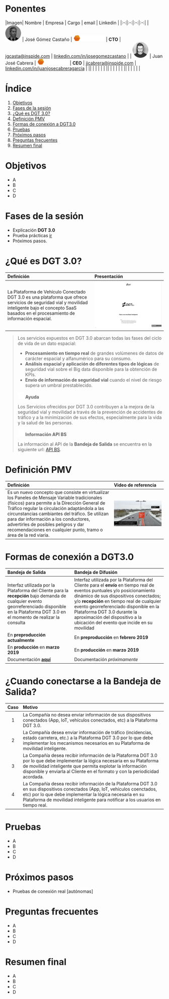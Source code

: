 # **Ponentes**

|Imagen|  Nombre | Empresa | Cargo | email  | Linkedin |
|:-:|:-:|:-:|:-:|
| <img src="/images/jgcasta_bn.png" alt="INSPIDE" width="50"/> |    José Gómez Castaño	| <img src="/images/inspide2.png" alt="INSPIDE" width="100"/> |  **CTO** | jgcasta@inspide.com 	| [linkedin.com/in/josegomezcastano](https://linkedin.com/in/josegomezcastano) |
| <img src="/images/jjcabrera_bn.png" alt="INSPIDE" width="50"/> |    Juan José Cabrera	| <img src="/images/inspide2.png" alt="INSPIDE" width="100"/> |  **CEO** | jjcabrera@inspide.com 	| [linkedin.com/in/juanjosecabreragarcia](https://linkedin.com/in/juanjosecabreragarcia) |
||   |  |  |   |  |
||   |  |  |   |  |
||   |  |  |   |  |

# **Índice**

1. [Objetivos](#id1)
2. [Fases de la sesión](#id2)
3. [¿Qué es DGT 3.0?](#id3)
4. [Definición PMV](#id4)
5. [Formas de conexión a DGT3.0](#id5)
6. [Pruebas](#id6)
7. [Próximos pasos](#id7)
8. [Preguntas frecuentes](#id8)
9. [Resumen final](#id9)

# **Objetivos** <a name="id1"></a>

- A
- B
- C
- D

# **Fases** de la sesión <a name="id2"></a>

- Explicación **DGT 3.0**
- Prueba prácticas [ir](pruebas.md)
- Próximos pasos.

# ¿Qué es **DGT 3.0**? <a name="id3"></a>

|Definición | Presentación|
|:-|:-|
| La Plataforma de Vehículo Conectado DGT 3.0 es una plataforma que ofrece servicios de seguridad vial y movilidad inteligente bajo el concepto SaaS basados en el procesamiento de información espacial.| [![Explicación PMV](/images/presetanciondgt30.png)]("/images/dgt30.pdf") |

> Los servicios expuestos en DGT 3.0 abarcan todas las fases del ciclo de vida de un dato espacial:
>
> - **Procesamiento en tiempo real** de grandes volúmenes de datos de carácter espacial y alfanumérico para su consumo.
> - **Análisis espacial y aplicación de diferentes tipos de lógicas** de seguridad vial sobre el Big data disponible para la obtención de KPIs.
> - **Envío de información de seguridad vial** cuando el nivel de riesgo supera un umbral prestablecido.
>
>
> <img src="/images/question.png" alt="Ayuda" width="20"/> **Ayuda**
>
> Los Servicios ofrecidos por DGT 3.0 contribuyen a la mejora de la seguridad vial y movilidad a través de la prevención de accidentes de tráfico y a la minimización de sus efectos, especialmente para la vida y la salud de las personas.
>
>
> <img src="/images/question.png" alt="API" width="20"/> **Información API BS**
>
> La información al API de la **Bandeja de Salida** se encuentra en la siguiente url: [API BS](https://bandejasalida.docs.apiary.io/#reference/0/getroads/getcategories).
>
>

# Definición **PMV** <a name="id4"></a>

|Definición |  Video de referencia|
|:-|:-|
| Es un nuevo concepto que consiste en virtualizar los Paneles de Mensaje Variable tradicionales (físicos) para permite a la Dirección General de Tráfico regular la circulación adaptándola a las circunstancias cambiantes del tráfico. Se utilizan para dar información a los conductores, advertirles de posibles peligros y dar recomendaciones en cualquier punto, tramo o área de la red viaria.| [![Explicación PMV](/images/PMV.png)](https://www.youtube.com/watch?v=XBvzUR3PLQ4)|

# Formas de conexión a **DGT3.0** <a name="id5"></a>

|Bandeja de Salida |  Bandeja de Difusión |
|:-|:-|
|Interfaz utilizada por la Plataforma del Cliente para la **recepción** bajo demanda de cualquier evento georreferenciado disponible en la Plataforma DGT 3.0 en el momento de realizar la consulta |  Interfaz utilizada por la Plataforma del Cliente para el **envío** en tiempo real de eventos puntuales y/o posicionamiento dinámico de sus dispositivos conectados; y/o **recepción** en tiempo real de cualquier evento georreferenciado disponible en la Plataforma DGT 3.0 durante la aproximación del dispositivo a la ubicación del evento que incide en su movilidad |
|En **preproducción** **actualmente** |  En **preproducción** en **febrero 2019**  |
|En **producción** en **marzo 2019** |  En **producción** en **marzo 2019** |
|Documentación [**aquí**](https://bandejasalida.docs.apiary.io/)|  Documentación *próximamente* |



# ¿Cuando conectarse a la **Bandeja de Salida?** <a name="id6"></a>

|Caso |  Motivo |
|:-:|:-|
|1 | La Compañía no desea enviar información de sus dispositivos conectados (App, IoT, vehículos conectados, etc) a la Plataforma DGT 3.0. |
|2 | La Compañía desea enviar información de tráfico (incidencias, estado carretera, etc.) a la Plataforma DGT 3.0 por lo que debe implementar los mecanismos necesarios en su Plataforma de movilidad inteligente.|
|3 | La Compañía desea recibir información de la Plataforma DGT 3.0 por lo que debe implementar la lógica necesaria en su Plataforma de movilidad inteligente que permita explotar la información disponible y enviarla al Cliente en el formato y con la periodicidad acordada.|
|4 | La Compañía desea recibir información de la Plataforma DGT 3.0 en sus dispositivos conectados (App, IoT, vehículos coenctados, etc) por lo que debe implementar la lógica necesaria en su Plataforma de movilidad inteligente para notificar a los usuarios en tiempo real.|


# **Pruebas** <a name="id7"></a>

- A
- B
- C
- D

# **Próximos pasos** <a name="id8"></a>

- Pruebas de conexión real [autónomas]

# **Preguntas frecuentes** <a name="id9"></a>

- A
- B
- C
- D

# **Resumen final** <a name="id11"></a>

- A
- B
- C
- D
